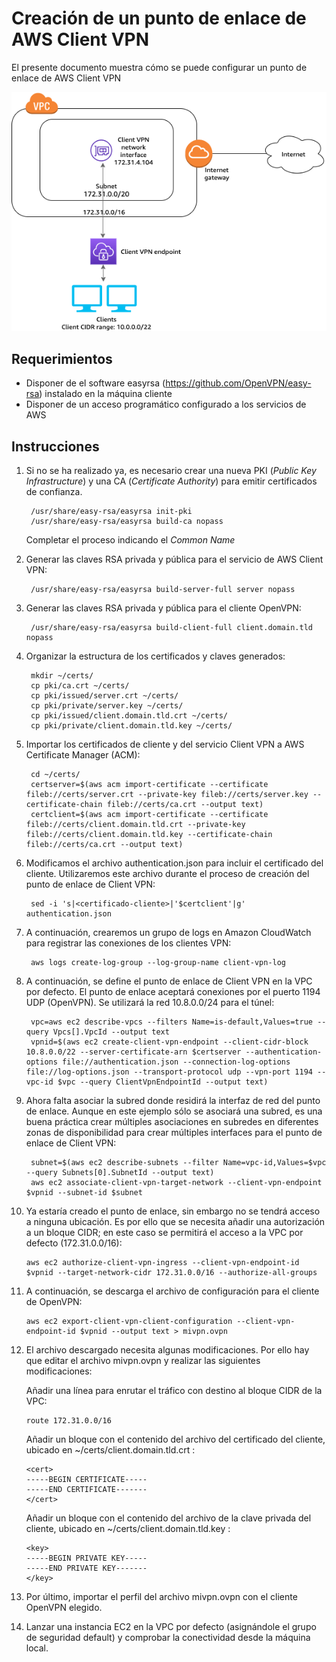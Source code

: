 # Creación de un punto de enlace de AWS Client VPN
El presente documento muestra cómo se puede configurar un punto de enlace de AWS Client VPN

![AWS Client VPN](/images/client-vpn.png)

## Requerimientos
* Disponer de el software easyrsa (https://github.com/OpenVPN/easy-rsa) instalado en la máquina cliente
* Disponer de un acceso programático configurado a los servicios de AWS

## Instrucciones
1. Si no se ha realizado ya, es necesario crear una nueva PKI (<em>Public Key Infrastructure</em>) y una CA (<em>Certificate Authority</em>) para emitir certificados de confianza.
    
        /usr/share/easy-rsa/easyrsa init-pki
        /usr/share/easy-rsa/easyrsa build-ca nopass
        
    Completar el proceso indicando el <em>Common Name</em>
    
2. Generar las claves RSA privada y pública para el servicio de AWS Client VPN:

        /usr/share/easy-rsa/easyrsa build-server-full server nopass
        
3. Generar las claves RSA privada y pública para el cliente OpenVPN:

        /usr/share/easy-rsa/easyrsa build-client-full client.domain.tld nopass 
    
3. Organizar la estructura de los certificados y claves generados:

        mkdir ~/certs/
        cp pki/ca.crt ~/certs/
        cp pki/issued/server.crt ~/certs/
        cp pki/private/server.key ~/certs/
        cp pki/issued/client.domain.tld.crt ~/certs/
        cp pki/private/client.domain.tld.key ~/certs/

        
4. Importar los certificados de cliente y del servicio Client VPN a AWS Certificate Manager (ACM):

        cd ~/certs/
        certserver=$(aws acm import-certificate --certificate fileb://certs/server.crt --private-key fileb://certs/server.key --certificate-chain fileb://certs/ca.crt --output text)
        certclient=$(aws acm import-certificate --certificate fileb://certs/client.domain.tld.crt --private-key fileb://certs/client.domain.tld.key --certificate-chain fileb://certs/ca.crt --output text)

5. Modificamos el archivo authentication.json para incluir el certificado del cliente. Utilizaremos este archivo durante el proceso de creación del punto de enlace de Client VPN:

        sed -i 's|<certificado-cliente>|'$certclient'|g' authentication.json

6. A continuación, crearemos un grupo de logs en Amazon CloudWatch para registrar las conexiones de los clientes VPN:

        aws logs create-log-group --log-group-name client-vpn-log

7. A continuación, se define el punto de enlace de Client VPN en la VPC por defecto. El punto de enlace aceptará conexiones por el puerto 1194 UDP (OpenVPN). Se utilizará la red 10.8.0.0/24 para el túnel:

        vpc=aws ec2 describe-vpcs --filters Name=is-default,Values=true --query Vpcs[].VpcId --output text
        vpnid=$(aws ec2 create-client-vpn-endpoint --client-cidr-block 10.8.0.0/22 --server-certificate-arn $certserver --authentication-options file://authentication.json --connection-log-options file://log-options.json --transport-protocol udp --vpn-port 1194 --vpc-id $vpc --query ClientVpnEndpointId --output text)

8. Ahora falta asociar la subred donde residirá la interfaz de red del punto de enlace. Aunque en este ejemplo sólo se asociará una subred, es una buena práctica crear múltiples asociaciones en subredes en diferentes zonas de disponibilidad para crear múltiples interfaces para el punto de enlace de Client VPN:
        
        subnet=$(aws ec2 describe-subnets --filter Name=vpc-id,Values=$vpc --query Subnets[0].SubnetId --output text)
        aws ec2 associate-client-vpn-target-network --client-vpn-endpoint $vpnid --subnet-id $subnet
        
10. Ya estaría creado el punto de enlace, sin embargo no se tendrá acceso a ninguna ubicación. Es por ello que se necesita añadir una autorización a un bloque CIDR; en este caso se permitirá el acceso a la VPC por defecto (172.31.0.0/16):

        aws ec2 authorize-client-vpn-ingress --client-vpn-endpoint-id $vpnid --target-network-cidr 172.31.0.0/16 --authorize-all-groups 

11. A continuación, se descarga el archivo de configuración para el cliente de OpenVPN:

        aws ec2 export-client-vpn-client-configuration --client-vpn-endpoint-id $vpnid --output text > mivpn.ovpn

13. El archivo descargado necesita algunas modificaciones. Por ello hay que editar el archivo mivpn.ovpn y realizar las siguientes modificaciones:

    Añadir una línea para enrutar el tráfico con destino al bloque CIDR de la VPC:
    
        route 172.31.0.0/16
        
    Añadir un bloque con el contenido del archivo del certificado del cliente, ubicado en ~/certs/client.domain.tld.crt :
        
        <cert>
        -----BEGIN CERTIFICATE-----
        -----END CERTIFICATE-------
        </cert>
 
    Añadir un bloque con el contenido del archivo de la clave privada del cliente, ubicado en ~/certs/client.domain.tld.key :
        
        <key>
        -----BEGIN PRIVATE KEY-----
        -----END PRIVATE KEY-------
        </key>
        
14. Por último, importar el perfil del archivo mivpn.ovpn con el cliente OpenVPN elegido.

15. Lanzar una instancia EC2 en la VPC por defecto (asignándole el grupo de seguridad default) y comprobar la conectividad desde la máquina local.  

